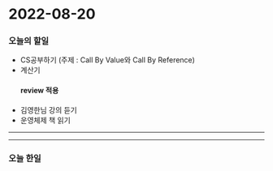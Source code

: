 2022-08-20
==========

### 오늘의 할일
* CS공부하기 (주제 : Call By Value와 Call By Reference)
* 계산기
  #### review 적용 
* 김영한님 강의 듣기
* 운영체제 책 읽기

<hr/>
<hr/>

### 오늘 한일